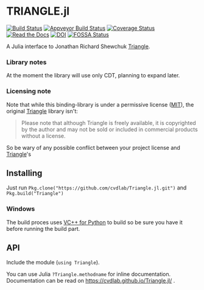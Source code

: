 # TRIANGLE.jl

[![Build Status](https://travis-ci.org/cvdlab/Triangle.jl.svg?branch=master)](https://travis-ci.org/cvdlab/Triangle.jl)
[![Appveyor Build Status](https://ci.appveyor.com/api/projects/status/github/furio/triangle-jl?branch=master&svg=true)](https://ci.appveyor.com/project/furio/triangle-jl)
[![Coverage Status](https://coveralls.io/repos/github/cvdlab/Triangle.jl/badge.svg)](https://coveralls.io/github/cvdlab/Triangle.jl)
[![Read the Docs](https://img.shields.io/readthedocs/pip.svg)](https://cvdlab.github.io/TRIANGLE.jl/)
[![DOI](https://zenodo.org/badge/doi/10.1007/BFb0014497.svg)](http://dx.doi.org/10.1007/BFb0014497)
[![FOSSA Status](https://app.fossa.io/api/projects/git%2Bgithub.com%2Fcvdlab%2FTriangle.jl.svg?type=shield)](https://app.fossa.io/projects/git%2Bgithub.com%2Fcvdlab%2FTriangle.jl?ref=badge_shield)


A Julia interface to Jonathan Richard Shewchuk [Triangle](https://www.cs.cmu.edu/~quake/triangle.html).

### Library notes
At the moment the library will use only CDT, planning to expand later.

### Licensing note

Note that while this binding-library is under a permissive license ([MIT](LICENSE)), the original [Triangle](https://www.cs.cmu.edu/~quake/triangle.html) library isn't:
> Please note that although Triangle is freely available, it is copyrighted by the author and may not be sold or included in commercial products without a license.

So be wary of any possible conflict between your project license and [Triangle](https://www.cs.cmu.edu/~quake/triangle.html)'s

## Installing

Just run `Pkg.clone("https://github.com/cvdlab/Triangle.jl.git")` and `Pkg.build("Triangle")`

### Windows

The build proces uses [VC++ for Python](https://www.microsoft.com/en-us/download/details.aspx?id=44266) to build so be sure you have it before running the build part.

## API

Include the module (`using Triangle`).

You can use Julia `?Triangle.methodname` for inline documentation. Documentation can be read on https://cvdlab.github.io/Triangle.jl/ .
